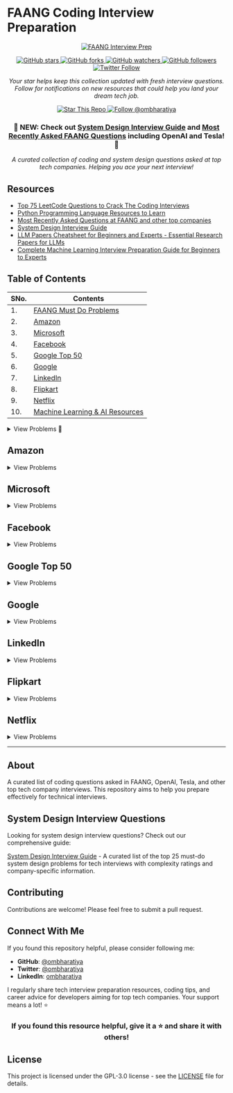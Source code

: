 # FAANG Coding Interview Preparation

<div align="center">
  <a href="https://github.com/ombharatiya/FAANG-Coding-Interview-Questions">
    <img src="https://img.shields.io/badge/🚀%20FAANG%20Interview%20Prep-000000?style=for-the-badge" alt="FAANG Interview Prep" />
  </a>
  
  <p></p>
  
  <a href="https://github.com/ombharatiya/FAANG-Coding-Interview-Questions/stargazers">
    <img src="https://img.shields.io/github/stars/ombharatiya/FAANG-Coding-Interview-Questions?style=for-the-badge&color=yellow" alt="GitHub stars" />
  </a>
  <a href="https://github.com/ombharatiya/FAANG-Coding-Interview-Questions/network/members">
    <img src="https://img.shields.io/github/forks/ombharatiya/FAANG-Coding-Interview-Questions?style=for-the-badge&color=orange" alt="GitHub forks" />
  </a>
  <a href="https://github.com/ombharatiya/FAANG-Coding-Interview-Questions/watchers">
    <img src="https://img.shields.io/github/watchers/ombharatiya/FAANG-Coding-Interview-Questions?style=for-the-badge&color=blue" alt="GitHub watchers" />
  </a>
  <a href="https://github.com/ombharatiya">
    <img src="https://img.shields.io/github/followers/ombharatiya?label=Follow%20%40ombharatiya&style=for-the-badge&color=brightgreen" alt="GitHub followers" />
  </a>
  <a href="https://twitter.com/ombharatiya">
    <img src="https://img.shields.io/twitter/follow/ombharatiya?style=for-the-badge&color=1DA1F2&logo=twitter" alt="Twitter Follow" />
  </a>
</div>

<div align="center">
  <p><em>Your star helps keep this collection updated with fresh interview questions. Follow for notifications on new resources that could help you land your dream tech job.</em></p>
  
  <p>
    <a href="https://github.com/ombharatiya/FAANG-Coding-Interview-Questions/stargazers">
      <img src="https://img.shields.io/badge/⭐%20STAR%20THIS%20REPO-yellow?style=for-the-badge" alt="Star This Repo" />
    </a>
    <a href="https://github.com/ombharatiya?tab=followers">
      <img src="https://img.shields.io/badge/👨‍💻%20FOLLOW%20@OMBHARATIYA-39D353?style=for-the-badge" alt="Follow @ombharatiya" />
    </a>
  </p>

  <h3>🚨 NEW: Check out <a href="./SYSTEM_DESIGN_INTERVIEW.md">System Design Interview Guide</a> and <a href="./FAANG-Recent-Questions.md">Most Recently Asked FAANG Questions</a> including OpenAI and Tesla! 🚨</h3>
  
  <p><i>A curated collection of coding and system design questions asked at top tech companies. Helping you ace your next interview!</i></p>
</div>

## Resources

- [Top 75 LeetCode Questions to Crack The Coding Interviews](./TopLeetCodeProblems.md)
- [Python Programming Language Resources to Learn](./PythonResources.md)
- [Most Recently Asked Questions at FAANG and other top companies](./FAANG-Recent-Questions.md)
- [System Design Interview Guide](./SYSTEM_DESIGN_INTERVIEW.md)
- [LLM Papers Cheatsheet for Beginners and Experts - Essential Research Papers for LLMs](./LLM_PAPERS_CHEATSHEET.md)
- [Complete Machine Learning Interview Preparation Guide for Beginners to Experts](./ML_INTERVIEW_PREP.md)

## Table of Contents

| SNo. | Contents |
| ---- | -------- |
| 1. | [FAANG Must Do Problems](#faang-must-do-problems) |
| 2. | [Amazon](#amazon) |
| 3. | [Microsoft](#microsoft) |
| 4. | [Facebook](#facebook) |
| 5. | [Google Top 50](#google-top-50) |
| 6. | [Google](#google) |
| 7. | [LinkedIn](#linkedin) |
| 8. | [Flipkart](#flipkart) |
| 9. | [Netflix](#netflix) |
| 10. | [Machine Learning & AI Resources](#resources) |


<details>
## FAANG Must Do Problems
  
<summary>View Problems 💋</summary>

| No. | Problem | Difficulty | Time Complexity | Space Complexity |
| --- | ------- | ---------- | --------------- | ---------------- |
| 1 | [Two Sum](https://leetcode.com/problems/two-sum) | Easy | O(n) | O(n) |
| 2 | [Longest Substring Without Repeating Characters](https://leetcode.com/problems/longest-substring-without-repeating-characters) | Medium | O(n) | O(min(m,n)) |
| 3 | [Longest Palindromic Substring](https://leetcode.com/problems/longest-palindromic-substring) | Medium | O(n²) | O(1) |
| 4 | [Container With Most Water](https://leetcode.com/problems/container-with-most-water) | Medium | O(n) | O(1) |
| 5 | [3Sum](https://leetcode.com/problems/3sum) | Medium | O(n²) | O(1) |
| 6 | [Remove Nth Node From End of List](https://leetcode.com/problems/remove-nth-node-from-end-of-list) | Medium | O(n) | O(1) |
| 7 | [Valid Parentheses](https://leetcode.com/problems/valid-parentheses) | Easy | O(n) | O(n) |
| 8 | [Merge Two Sorted Lists](https://leetcode.com/problems/merge-two-sorted-lists) | Easy | O(n+m) | O(1) |
| 9 | [Merge k Sorted Lists](https://leetcode.com/problems/merge-k-sorted-lists) | Hard | O(n log k) | O(1) |
| 10 | [Search in Rotated Sorted Array](https://leetcode.com/problems/search-in-rotated-sorted-array) | Medium | O(log n) | O(1) |
| 11 | [Combination Sum](https://leetcode.com/problems/combination-sum) | Medium | O(2ⁿ) | O(n) |
| 12 | [Rotate Image](https://leetcode.com/problems/rotate-image) | Medium | O(n²) | O(1) |
| 13 | [Group Anagrams](https://leetcode.com/problems/group-anagrams) | Medium | O(n k log k) | O(n k) |
| 14 | [Maximum Subarray](https://leetcode.com/problems/maximum-subarray) | Easy | O(n) | O(1) |
| 15 | [Spiral Matrix](https://leetcode.com/problems/spiral-matrix) | Medium | O(m×n) | O(1) |
| 16 | [Jump Game](https://leetcode.com/problems/jump-game) | Medium | O(n) | O(1) |
| 17 | [Merge Intervals](https://leetcode.com/problems/merge-intervals) | Medium | O(n log n) | O(n) |
| 18 | [Insert Interval](https://leetcode.com/problems/insert-interval) | Medium | O(n) | O(n) |
| 19 | [Unique Paths](https://leetcode.com/problems/unique-paths) | Medium | O(m×n) | O(m×n) |
| 20 | [Climbing Stairs](https://leetcode.com/problems/climbing-stairs) | Easy | O(n) | O(1) |
| 21 | [Set Matrix Zeroes](https://leetcode.com/problems/set-matrix-zeroes) | Medium | O(m×n) | O(1) |
| 22 | [Minimum Window Substring](https://leetcode.com/problems/minimum-window-substring) | Hard | O(n) | O(k) |
| 23 | [Word Search](https://leetcode.com/problems/word-search) | Medium | O(m×n×4ᵏ) | O(k) |
| 24 | [Decode Ways](https://leetcode.com/problems/decode-ways) | Medium | O(n) | O(n) |
| 25 | [Validate Binary Search Tree](https://leetcode.com/problems/validate-binary-search-tree) | Medium | O(n) | O(h) |
| 26 | [Same Tree](https://leetcode.com/problems/same-tree) | Easy | O(n) | O(h) |
| 27 | [Binary Tree Level Order Traversal](https://leetcode.com/problems/binary-tree-level-order-traversal) | Medium | O(n) | O(n) |
| 28 | [Maximum Depth of Binary Tree](https://leetcode.com/problems/maximum-depth-of-binary-tree) | Easy | O(n) | O(h) |
| 29 | [Construct Binary Tree from Preorder and Inorder Traversal](https://leetcode.com/problems/construct-binary-tree-from-preorder-and-inorder-traversal) | Medium | O(n) | O(n) |
| 30 | [Best Time to Buy and Sell Stock](https://leetcode.com/problems/best-time-to-buy-and-sell-stock) | Easy | O(n) | O(1) |

</details>

## Amazon

<details>
<summary>View Problems</summary>

| No. | Problem | Difficulty | Time Complexity | Space Complexity |
| --- | ------- | ---------- | --------------- | ---------------- |
| 1 | [Two Sum](https://leetcode.com/problems/two-sum) | Easy | O(n) | O(n) |
| 2 | [Add Two Numbers](https://leetcode.com/problems/add-two-numbers) | Medium | O(max(m,n)) | O(max(m,n)) |
| 3 | [Longest Substring Without Repeating Characters](https://leetcode.com/problems/longest-substring-without-repeating-characters) | Medium | O(n) | O(min(m,n)) |
| 4 | [Median of Two Sorted Arrays](https://leetcode.com/problems/median-of-two-sorted-arrays) | Hard | O(log(min(m,n))) | O(1) |
| 5 | [Longest Palindromic Substring](https://leetcode.com/problems/longest-palindromic-substring) | Medium | O(n²) | O(1) |
| 6 | [ZigZag Conversion](https://leetcode.com/problems/zigzag-conversion) | Medium | O(n) | O(n) |
| 7 | [String to Integer (atoi)](https://leetcode.com/problems/string-to-integer-atoi) | Medium | O(n) | O(1) |
| 8 | [3Sum](https://leetcode.com/problems/3sum) | Medium | O(n²) | O(1) or O(n) |
| 9 | [Letter Combinations of a Phone Number](https://leetcode.com/problems/letter-combinations-of-a-phone-number) | Medium | O(4ⁿ) | O(n) |
| 10 | [Valid Parentheses](https://leetcode.com/problems/valid-parentheses) | Easy | O(n) | O(n) |

</details>

## Microsoft

<details>
<summary>View Problems</summary>

| No. | Problem | Difficulty | Time Complexity | Space Complexity |
| --- | ------- | ---------- | --------------- | ---------------- |
| 1 | [Two Sum](https://leetcode.com/problems/two-sum) | Easy | O(n) | O(n) |
| 2 | [Add Two Numbers](https://leetcode.com/problems/add-two-numbers) | Medium | O(max(m,n)) | O(max(m,n)) |
| 3 | [Median of Two Sorted Arrays](https://leetcode.com/problems/median-of-two-sorted-arrays) | Hard | O(log(min(m,n))) | O(1) |
| 4 | [Longest Palindromic Substring](https://leetcode.com/problems/longest-palindromic-substring) | Medium | O(n²) | O(1) |
| 5 | [String to Integer (atoi)](https://leetcode.com/problems/string-to-integer-atoi) | Medium | O(n) | O(1) |
| 6 | [Roman to Integer](https://leetcode.com/problems/roman-to-integer) | Easy | O(n) | O(1) |
| 7 | [3Sum](https://leetcode.com/problems/3sum) | Medium | O(n²) | O(1) or O(n) |
| 8 | [Valid Parentheses](https://leetcode.com/problems/valid-parentheses) | Easy | O(n) | O(n) |
| 9 | [Merge Two Sorted Lists](https://leetcode.com/problems/merge-two-sorted-lists) | Easy | O(n+m) | O(1) |
| 10 | [Merge k Sorted Lists](https://leetcode.com/problems/merge-k-sorted-lists) | Hard | O(n log k) | O(1) |

</details>

## Facebook

<details>
<summary>View Problems</summary>

| No. | Problem | Difficulty | Time Complexity | Space Complexity |
| --- | ------- | ---------- | --------------- | ---------------- |
| 1 | [Regular Expression Matching](https://leetcode.com/problems/regular-expression-matching) | Hard | O(m×n) | O(m×n) |
| 2 | [Roman to Integer](https://leetcode.com/problems/roman-to-integer) | Easy | O(n) | O(1) |
| 3 | [3Sum](https://leetcode.com/problems/3sum) | Medium | O(n²) | O(1) or O(n) |
| 4 | [Letter Combinations of a Phone Number](https://leetcode.com/problems/letter-combinations-of-a-phone-number) | Medium | O(4ⁿ) | O(n) |
| 5 | [Valid Parentheses](https://leetcode.com/problems/valid-parentheses) | Easy | O(n) | O(n) |
| 6 | [Merge k Sorted Lists](https://leetcode.com/problems/merge-k-sorted-lists) | Hard | O(n log k) | O(1) |
| 7 | [Reverse Nodes in k-Group](https://leetcode.com/problems/reverse-nodes-in-k-group) | Hard | O(n) | O(1) |
| 8 | [Remove Duplicates from Sorted Array](https://leetcode.com/problems/remove-duplicates-from-sorted-array) | Easy | O(n) | O(1) |
| 9 | [Implement strStr()](https://leetcode.com/problems/implement-strstr) | Easy | O(n×m) | O(1) |
| 10 | [Search in Rotated Sorted Array](https://leetcode.com/problems/search-in-rotated-sorted-array) | Medium | O(log n) | O(1) |

</details>

## Google Top 50

<details>
<summary>View Problems</summary>

| No. | Problem | Difficulty | Time Complexity | Space Complexity |
| --- | ------- | ---------- | --------------- | ---------------- |
| 1 | [Two Sum](https://leetcode.com/problems/two-sum) | Easy | O(n) | O(n) |
| 2 | [Insert Interval](https://leetcode.com/problems/insert-interval) | Medium | O(n) | O(n) |
| 3 | [Text Justification](https://leetcode.com/problems/text-justification) | Hard | O(n) | O(n) |
| 4 | [Minimum Window Substring](https://leetcode.com/problems/minimum-window-substring) | Hard | O(n) | O(k) |
| 5 | [Maximal Rectangle](https://leetcode.com/problems/maximal-rectangle) | Hard | O(m×n) | O(n) |
| 6 | [The Skyline Problem](https://leetcode.com/problems/the-skyline-problem) | Hard | O(n log n) | O(n) |
| 7 | [Maximal Square](https://leetcode.com/problems/maximal-square) | Medium | O(m×n) | O(m×n) |
| 8 | [Find Median from Data Stream](https://leetcode.com/problems/find-median-from-data-stream) | Hard | O(log n) insert, O(1) find | O(n) |
| 9 | [Bulls and Cows](https://leetcode.com/problems/bulls-and-cows) | Medium | O(n) | O(1) |
| 10 | [Count of Smaller Numbers After Self](https://leetcode.com/problems/count-of-smaller-numbers-after-self) | Hard | O(n log n) | O(n) |

</details>

## Google

<details>
<summary>View Problems</summary>

| No. | Problem | Difficulty | Time Complexity | Space Complexity |
| --- | ------- | ---------- | --------------- | ---------------- |
| 1 | [Two Sum](https://leetcode.com/problems/two-sum) | Easy | O(n) | O(n) |
| 2 | [Insert Interval](https://leetcode.com/problems/insert-interval) | Medium | O(n) | O(n) |
| 3 | [Text Justification](https://leetcode.com/problems/text-justification) | Hard | O(n) | O(n) |
| 4 | [Minimum Window Substring](https://leetcode.com/problems/minimum-window-substring) | Hard | O(n) | O(k) |
| 5 | [Maximal Rectangle](https://leetcode.com/problems/maximal-rectangle) | Hard | O(m×n) | O(n) |
| 6 | [The Skyline Problem](https://leetcode.com/problems/the-skyline-problem) | Hard | O(n log n) | O(n) |
| 7 | [Maximal Square](https://leetcode.com/problems/maximal-square) | Medium | O(m×n) | O(m×n) |
| 8 | [Find Median from Data Stream](https://leetcode.com/problems/find-median-from-data-stream) | Hard | O(log n) insert, O(1) find | O(n) |
| 9 | [Bulls and Cows](https://leetcode.com/problems/bulls-and-cows) | Medium | O(n) | O(1) |
| 10 | [Count of Smaller Numbers After Self](https://leetcode.com/problems/count-of-smaller-numbers-after-self) | Hard | O(n log n) | O(n) |

</details>

## LinkedIn

<details>
<summary>View Problems</summary>

| No. | Problem | Difficulty | Time Complexity | Space Complexity |
| --- | ------- | ---------- | --------------- | ---------------- |
| 1 | [Nested List Weight Sum II](https://leetcode.com/problems/nested-list-weight-sum-ii) | Medium | O(n) | O(n) |
| 2 | [Shortest Word Distance II](https://leetcode.com/problems/shortest-word-distance-ii) | Medium | O(n) | O(n) |
| 3 | [Closest Binary Search Tree Value II](https://leetcode.com/problems/closest-binary-search-tree-value-ii) | Medium | O(n) | O(n) |
| 4 | [Two Sum III - Data structure design](https://leetcode.com/problems/two-sum-iii-data-structure-design) | Easy | O(n) | O(n) |
| 5 | [Nested List Weight Sum](https://leetcode.com/problems/nested-list-weight-sum) | Medium | O(n) | O(n) |
| 6 | [Max Stack](https://leetcode.com/problems/max-stack) | Medium | O(n) | O(n) |
| 7 | [Find Leaves of Binary Tree](https://leetcode.com/problems/find-leaves-of-binary-tree) | Medium | O(n) | O(n) |
| 8 | [All O'one Data Structure](https://leetcode.com/problems/all-oone-data-structure) | Hard | O(1) for each operation | O(n) |
| 9 | [Can Place Flowers](https://leetcode.com/problems/can-place-flowers) | Easy | O(n) | O(1) |
| 10 | [Factor Combinations](https://leetcode.com/problems/factor-combinations) | Medium | O(2ⁿ) | O(n) |
| 11 | [Paint House](https://leetcode.com/problems/paint-house) | Medium | O(n) | O(1) |
| 12 | [Paint House II](https://leetcode.com/problems/paint-house-ii) | Hard | O(n×k) | O(n) |
| 13 | [Evaluate Reverse Polish Notation](https://leetcode.com/problems/evaluate-reverse-polish-notation) | Medium | O(n) | O(n) |
| 14 | [Shortest Word Distance](https://leetcode.com/problems/shortest-word-distance) | Easy | O(n) | O(1) |
| 15 | [Text Justification](https://leetcode.com/problems/text-justification) | Hard | O(n) | O(n) |
| 16 | [Count Different Palindromic Subsequences](https://leetcode.com/problems/count-different-palindromic-subsequences) | Hard | O(n²) | O(n²) |
| 17 | [Binary Tree Upside Down](https://leetcode.com/problems/binary-tree-upside-down) | Medium | O(n) | O(n) |
| 18 | [Max Points on a Line](https://leetcode.com/problems/max-points-on-a-line) | Hard | O(n²) | O(n) |
| 19 | [Partition to K Equal Sum Subsets](https://leetcode.com/problems/partition-to-k-equal-sum-subsets) | Hard | O(n×2^n) | O(n) |
| 20 | [Insert Delete GetRandom O(1)](https://leetcode.com/problems/insert-delete-getrandom-o1) | Medium | O(1) for each operation | O(n) |
| 21 | [Number of Islands](https://leetcode.com/problems/number-of-islands) | Medium | O(m×n) | O(m×n) |
| 22 | [Exclusive Time of Functions](https://leetcode.com/problems/exclusive-time-of-functions) | Medium | O(n) | O(n) |
| 23 | [Valid Triangle Number](https://leetcode.com/problems/valid-triangle-number) | Medium | O(n²) | O(1) |
| 24 | [Valid Number](https://leetcode.com/problems/valid-number) | Medium | O(n) | O(1) |
| 25 | [Repeated DNA Sequences](https://leetcode.com/problems/repeated-dna-sequences) | Medium | O(n) | O(n) |

</details>

## Flipkart

<details>
<summary>View Problems</summary>

| No. | Problem | Difficulty | Time Complexity | Space Complexity |
| --- | ------- | ---------- | --------------- | ---------------- |
| 1 | [Add Two Numbers](https://leetcode.com/problems/add-two-numbers) | Medium | O(max(m,n)) | O(max(m,n)) |

</details>

## Netflix

<details>
<summary>View Problems</summary>

| No. | Problem | Difficulty | Time Complexity | Space Complexity |
| --- | ------- | ---------- | --------------- | ---------------- |
| 1 | [LRU Cache](https://leetcode.com/problems/lru-cache) | Medium | O(1) for each operation | O(n) |
| 2 | [Department Top Three Salaries](https://leetcode.com/problems/department-top-three-salaries) | Hard | O(n log k) | O(n) |

</details>

---

## About

A curated list of coding questions asked in FAANG, OpenAI, Tesla, and other top tech company interviews. This repository aims to help you prepare effectively for technical interviews.

## System Design Interview Questions

Looking for system design interview questions? Check out our comprehensive guide:

[System Design Interview Guide](SYSTEM_DESIGN_INTERVIEW.md) - A curated list of the top 25 must-do system design problems for tech interviews with complexity ratings and company-specific information.

## Contributing

Contributions are welcome! Please feel free to submit a pull request.

## Connect With Me

If you found this repository helpful, please consider following me:

- **GitHub**: [@ombharatiya](https://github.com/ombharatiya)
- **Twitter**: [@ombharatiya](https://twitter.com/ombharatiya)
- **LinkedIn**: [ombharatiya](https://linkedin.com/in/ombharatiya)

I regularly share tech interview preparation resources, coding tips, and career advice for developers aiming for top tech companies. Your support means a lot! ⭐

<div align="center">
  
### If you found this resource helpful, give it a ⭐ and share it with others!

</div>

## License

This project is licensed under the GPL-3.0 license - see the [LICENSE](LICENSE) file for details.
